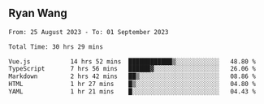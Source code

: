 ## Ryan Wang

<!--START_SECTION:waka-->

```txt
From: 25 August 2023 - To: 01 September 2023

Total Time: 30 hrs 29 mins

Vue.js           14 hrs 52 mins  ████████████▒░░░░░░░░░░░░   48.80 %
TypeScript       7 hrs 56 mins   ██████▓░░░░░░░░░░░░░░░░░░   26.06 %
Markdown         2 hrs 42 mins   ██▒░░░░░░░░░░░░░░░░░░░░░░   08.86 %
HTML             1 hr 27 mins    █▒░░░░░░░░░░░░░░░░░░░░░░░   04.80 %
YAML             1 hr 21 mins    █░░░░░░░░░░░░░░░░░░░░░░░░   04.43 %
```

<!--END_SECTION:waka-->
